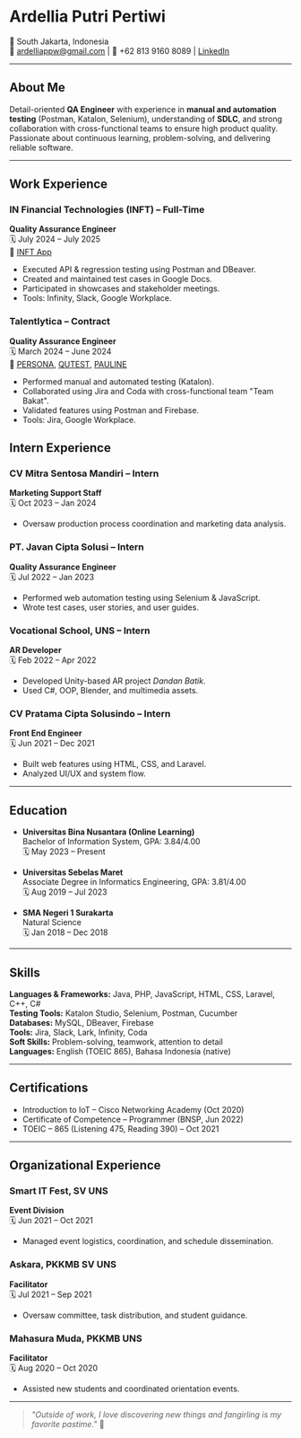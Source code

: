 # Ardellia Putri Pertiwi

📍 South Jakarta, Indonesia  
📧 ardelliappw@gmail.com | 📱 +62 813 9160 8089  | [LinkedIn](https://www.linkedin.com/in/ardellia-putri-pertiwi-38a34515b/)

---

## About Me

Detail-oriented **QA Engineer** with experience in **manual and automation testing** (Postman, Katalon, Selenium), understanding of **SDLC**, and strong collaboration with cross-functional teams to ensure high product quality. Passionate about continuous learning, problem-solving, and delivering reliable software.

---

## Work Experience

### IN Financial Technologies (INFT) – Full-Time  
**Quality Assurance Engineer**  
🗓️ July 2024 – July 2025  
🔗 [INFT App](https://www.inft.co/digital-business-account)  
- Executed API & regression testing using Postman and DBeaver.  
- Created and maintained test cases in Google Docs.  
- Participated in showcases and stakeholder meetings.  
- Tools: Infinity, Slack, Google Workplace.

### Talentlytica – Contract  
**Quality Assurance Engineer**  
🗓️ March 2024 – June 2024  
🔗 [PERSONA](https://www.talentlytica.com/top), [QUTEST](https://www.talentlytica.com/qutest), [PAULINE](https://www.talentlytica.com/pauline)  
- Performed manual and automated testing (Katalon).  
- Collaborated using Jira and Coda with cross-functional team "Team Bakat".  
- Validated features using Postman and Firebase.
- Tools: Jira, Google Workplace.

## Intern Experience  

### CV Mitra Sentosa Mandiri – Intern  
**Marketing Support Staff**  
🗓️ Oct 2023 – Jan 2024  
- Oversaw production process coordination and marketing data analysis.  

### PT. Javan Cipta Solusi – Intern  
**Quality Assurance Engineer**  
🗓️ Jul 2022 – Jan 2023  
- Performed web automation testing using Selenium & JavaScript.  
- Wrote test cases, user stories, and user guides.  

### Vocational School, UNS – Intern  
**AR Developer**  
🗓️ Feb 2022 – Apr 2022  
- Developed Unity-based AR project _Dandan Batik_.  
- Used C#, OOP, Blender, and multimedia assets.  

### CV Pratama Cipta Solusindo – Intern  
**Front End Engineer**  
🗓️ Jun 2021 – Dec 2021  
- Built web features using HTML, CSS, and Laravel.  
- Analyzed UI/UX and system flow.  

---

## Education

- **Universitas Bina Nusantara (Online Learning)**  
  Bachelor of Information System, GPA: 3.84/4.00  
  🗓️ May 2023 – Present  

- **Universitas Sebelas Maret**  
  Associate Degree in Informatics Engineering, GPA: 3.81/4.00  
  🗓️ Aug 2019 – Jul 2023  

- **SMA Negeri 1 Surakarta**  
  Natural Science  
  🗓️ Jan 2018 – Dec 2018  

---

## Skills

**Languages & Frameworks:** Java, PHP, JavaScript, HTML, CSS, Laravel, C++, C#  
**Testing Tools:** Katalon Studio, Selenium, Postman, Cucumber  
**Databases:** MySQL, DBeaver, Firebase  
**Tools:** Jira, Slack, Lark, Infinity, Coda  
**Soft Skills:** Problem-solving, teamwork, attention to detail  
**Languages:** English (TOEIC 865), Bahasa Indonesia (native)  

---

## Certifications

- Introduction to IoT – Cisco Networking Academy (Oct 2020)  
- Certificate of Competence – Programmer (BNSP, Jun 2022)  
- TOEIC – 865 (Listening 475, Reading 390) – Oct 2021  

---

## Organizational Experience

### Smart IT Fest, SV UNS  
**Event Division**  
🗓️ Jun 2021 – Oct 2021  
- Managed event logistics, coordination, and schedule dissemination.  

### Askara, PKKMB SV UNS  
**Facilitator**  
🗓️ Jul 2021 – Sep 2021  
- Oversaw committee, task distribution, and student guidance.  

### Mahasura Muda, PKKMB UNS  
**Facilitator**  
🗓️ Aug 2020 – Oct 2020  
- Assisted new students and coordinated orientation events.  

---

> _"Outside of work, I love discovering new things and fangirling is my favorite pastime."_ 💖
